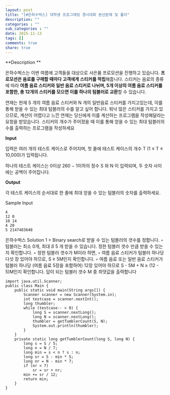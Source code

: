 ```yaml
---
layout: post
title: "[#은하수벅스] 대학생 프로그래밍 경시대회 본선문제 및 풀이"
description: ""
categories : ""
sub_categories : ""
date: 2015-11-13
tags: []
comments: true
share: true
---
```


  

  

**Description **

은하수벅스는 이번 여름에 고객들을 대상으로 사은품 프로모션을 진행하고 있습니다. **프로모션은 음료를 구매할 때마다 고객에게 스티커를
적립**해줍니다. 스티커는 음료의 종류에 따라 **여름 음료 스티커와 일반 음료 스티커로 나뉘며, 5개 이상의 여름 음료 스티커를 포함한,
총 12개의 스티커를 모으면 이를 하나의 텀블러로 교환**할 수 있습니다.

연재는 현재 S 개의 여름 음료 스티커와 N 개의 일반음료 스티커를 가지고있는데, 이를 통해 받을 수 있는 최대 텀블러의 수를 알고 싶어
합니다. 워낙 많은 스티커를 가지고 있으므로, 계산이 어렵다고 느낀 연재는 당신에게 이를 계산하는 프로그램을 작성해달라는 요청을 받았습니다.
스티커의 개수가 주어졌을 때 이를 통해 얻을 수 있는 최대 텀블러의 수를 출력하는 프로그램을 작성하세요

  

**Input**

입력은 여러 개의 테스트 케이스로 주어지며, 첫 줄에 테스트 케이스의 개수 T (1 ≤ T ≤ 10,000)가 입력됩니다.

하나의 테스트 케이스는 0이상 260 − 1이하의 정수 S 와 N 이 입력되며, 두 숫자 사이에는 공백이 주어집니다.

  

**Output**

각 테스트 케이스의 순서대로 한 줄에 최대 얻을 수 있는 텀블러의 숫자를 출력하세요.

  

Sample Input

    4
    12 0
    10 14
    4 20
    5 2147483648

  

은하수벅스 Solution 1 > Binary search로 받을 수 있는 텀블러의 갯수를 정합니다. ◦ 텀블러는 최소 0개, 최대 𝑆 5
개 받을 수 있습니다. 정한 텀블러 갯수 만큼 받을 수 있는지 확인합니다. ◦ 정한 텀블러 갯수가 M이라 하면, ◦ 여름 음료 스티커가
텀블러 하나당 다섯 장 있어야 하므로, S ≥ 5M인지 확인합니다. ◦ 여름 음료 또는 일반 음료 스티커가 텀블러 하나당 (여름 음료 5장을
포함하여) 12장 있어야 하므로 S - 5M + N ≥ (12 - 5)M인지 확인합니다. 답이 되는 텀블러 갯수 M 중 최댓값을 출력합니다

    import java.util.Scanner;
    public class Main {
        public static void main(String args[]) {
            Scanner scanner = new Scanner(System.in);
            int testcase = scanner.nextInt();
            long thumbler;
            while (testcase-- > 0) {
                long S = scanner.nextLong();
                long N = scanner.nextLong();
                thumbler = getTumblerCount(S, N);
                System.out.println(thumbler);
            }
        }
        private static long getTumblerCount(long S, long N) {
            long s = S / 5;
            long n = N / 7;     
            long min = s < n ? s : n;
            long sr = S - min * 5;
            long nr = N - min * 7;
            if (nr < 7)
                sr = sr + nr;
            min += sr / 12;
            return min;
        }       
    }

  

